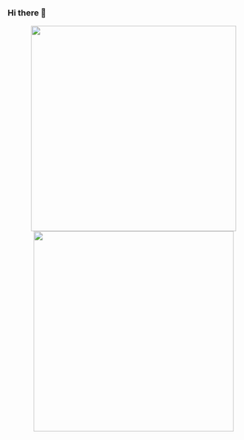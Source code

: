 ### Hi there 👋

<div align="center">
<img src="https://github-readme-stats.vercel.app/api?username=mmhamdy&show_icons=true&theme=radical" width="410"/>
<img src="https://github-readme-stats.vercel.app/api/top-langs/?username=mmhamdy&layout=compact&theme=radical" width="400" />
</div>
<!--
**mmhamdy/mmhamdy** is a ✨ _special_ ✨ repository because its `README.md` (this file) appears on your GitHub profile.

Here are some ideas to get you started:

- 🔭 I’m currently working on ...
- 🌱 I’m currently learning ...
- 👯 I’m looking to collaborate on ...
- 🤔 I’m looking for help with ...
- 💬 Ask me about ...
- 📫 How to reach me: ...
- 😄 Pronouns: ...
- ⚡ Fun fact: ...
-->
